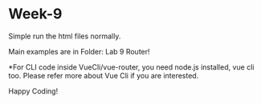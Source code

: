 # Week-9


Simple run the html files normally.

Main examples are in Folder: Lab 9 Router!

*For CLI code inside VueCli/vue-router, you need node.js installed, vue cli too.
Please refer more about Vue Cli if you are interested.

Happy Coding!

